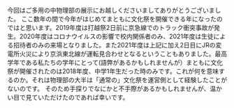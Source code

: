 今回はご多用の中物理部の展示にお越しくださいましてありがとうございました。
ここ数年の間で今年がはじめてまともに文化祭を開催できる年になったのではと思います。2019年度は打越祭2日前に京急線でのトラック衝突事故が発生。2020年度はコロナウイルスの影響で校内関係者のみ、2021年度は生徒による招待者のみの来場となりました。また2021年度は上記に加え2日目にJRの変電所火災により京浜東北線が運転見合わせとなるということもありました。最高学年である私たちの学年にとって(語弊があるかもしれませんが）まともに文化祭が開催されたのは2018年度、中学1年生だった時のみです。これが何を意味するのか。それは物理部の大半は「通常の」文化祭を運営側として経験したことがないのです。
そのため手探りでなにかと不手際があるかもしれませんが、温かい目で見ていただけたのであれば幸いです。


